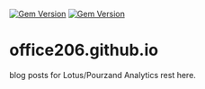 [![Gem Version](https://badge.fury.io/rb/jekyll-archives.svg)](http://badge.fury.io/rb/jekyll-archives)
[![Gem Version](https://img.shields.io/badge/python-2.7-green.svg)]()

# office206.github.io
blog posts for Lotus/Pourzand Analytics rest here.
